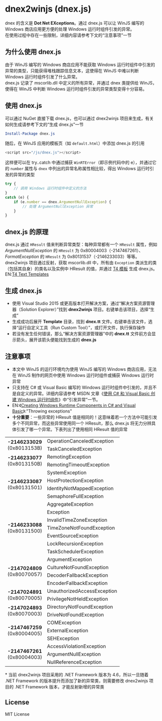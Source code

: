 # dnex2winjs (dnex.js)
dnex 的含义是 **Dot Net EXceptions**。通过 dnex.js 可以让 WinJS 编写的 Windows 商店应用更方便的处理 Windows 运行时组件引发的异常。<br />
在使用过程中存在一些限制，详细内容请参考下文的“注意事项”一节

## 为什么使用 dnex.js
由于 WinJS 编写的 Windows 商店应用不能获取 Windows 运行时组件中引发的异常的类型，只能获得堆栈跟踪信息文本，这使得在 WinJS 中难以判断 Windows 运行时组件引发了什么异常。<br />
dnex.js 记录了 mscorlib.dll 中定义的所有异常，并通过 dnex 类提供给 WinJS，使得在 WinJS 中判断 Windows 运行时组件引发的异常类型变得十分容易。

## 使用 dnex.js
可以通过 NuGet 直接下载 dnex.js，也可以通过 dnex2winjs 项目来生成，有关如何生成请参考下文的“生成 dnex.js”一节
```powershell
Install-Package dnex.js
```

随后，在 WinJS 应用的模板页（如 `default.html`）中添加 dnex.js 的引用
```javascript
<script src="/js/dnex.js"></script>
```

这样便可以在 try..catch 中通过捕获 `WinRTError`（即示例代码中的 e），并通过它的 `number` 属性与 `dnex` 中列出的异常名称属性相比较，得出 Windows 运行时引发的异常的类型
```javascript
try {
    // 调用 Windows 运行时组件中定义的方法
}
catch (e) {
    if (e.number == dnex.ArgumentNullException) {
        // 处理 ArgumentNullException 异常
    }
}
```

## dnex.js 的原理
dnex.js 通过 `HResult` 值来判断异常类型：每种异常都有一个 `HResult` 属性，例如 *ArgumentNullException* 的 `HResult` 为 0x80004003（-2147467261）、*FormatException* 的 `HResult` 为 0x80131537（-2146233033）等等。<br />
dnex2winjs 项目通过反射，获取 mscorlib.dll 中，所有由 `Exception` 类派生的类（包括其自身）的类名以及实例中 HResult 的值，并通过 [T4 模板](https://msdn.microsoft.com/zh-cn/library/bb126445.aspx) 生成 dnex.js。<br />
EN:[T4 Text Templates](https://msdn.microsoft.com/en-us/library/bb126445.aspx)

## 生成 dnex.js
* 使用 Visual Studio 2015 或更高版本打开解决方案，通过“解决方案资源管理器（Solution Explorer）”找到 **dnex2winjs** 项目。右键单击该项目，选择“生成”
* 生成成功后展开 **Template** 目录，找到 **dnex.tt** 文件。右键单击该文件，选择“运行自定义工具（Run Custom Tool）”，或打开文件，执行保存操作
* 若没有发生任何错误，那么“解决方案资源管理器”中的 **dnex.tt** 文件前方会显示箭头，展开该箭头便能找到生成的 **dnex.js**

## 注意事项
* 本文中 WinJS 的运行环境均为使用 WinJS 编写的 Windows 商店应用，无法在 WinJS 制作的网页中使用 Windows 运行时组件或捕获 Windows 运行时异常
* 只支持在 C# 或 Visual Basic 编写的 Windows 运行时组件中引发的，并且不是自定义的异常。详细内容请参考 MSDN 文章《[使用 C# 和 Visual Basic 创建 Windows 运行时组件](https://msdn.microsoft.com/zh-cn/library/windows/apps/xaml/mt609005.aspx)》中“引发异常”一节。<br />
* EN:《[Creating Windows Runtime Components in C# and Visual Basic](https://msdn.microsoft.com/en-us/windows/uwp/winrt-components/creating-windows-runtime-components-in-csharp-and-visual-basic)》:"Throwing exceptions"
* **十分重要**：一些异常的 HResult 值是相同的！这意味着若一个方法中可能引发多个不同异常，而这些异常使用同一个 HResult，那么 dnex.js 将无力分辨具体引发了哪一个异常。下表列出了使用相同 HResult 值的异常
<table>
		<tr>
			<td rowspan="2">
				<b>-2146233029</b><br />
				(0x8013153B)
			</td>
			<td>OperationCanceledException</td>
		</tr>
		<tr>
			<td>TaskCanceledException</td>
		</tr>
		<tr>
			<td rowspan="2">
				<b>-2146233077</b><br />
				(0x8013150B)
			</td>
			<td>RemotingException</td>
		</tr>
		<tr>
			<td>RemotingTimeoutException</td>
		</tr>
		<tr>
			<td rowspan="4">
				<b>-2146233087</b><br />
				(0x80131501)
			</td>
			<td>SystemException</td>
		</tr>
		<tr>
			<td>HostProtectionException</td>
		</tr>
		<tr>
			<td>IdentityNotMappedException</td>
		</tr>
		<tr>
			<td>SemaphoreFullException</td>
		</tr>
		<tr>
			<td rowspan="7">
				<b>-2146233088</b><br />
				(0x80131500)
			</td>
			<td>AggregateException</td>
		</tr>
		<tr>
			<td>Exception</td>
		</tr>
		<tr>
			<td>InvalidTimeZoneException</td>
		</tr>
		<tr>
			<td>TimeZoneNotFoundException</td>
		</tr>
		<tr>
			<td>EventSourceException</td>
		</tr>
		<tr>
			<td>LockRecursionException</td>
		</tr>
		<tr>
			<td>TaskSchedulerException</td>
		</tr>
		<tr>
			<td rowspan="4">
				<b>-2147024809</b><br />
				(0x80070057)
			</td>
			<td>ArgumentException</td>
		</tr>
		<tr>
			<td>CultureNotFoundException</td>
		</tr>
		<tr>
			<td>DecoderFallbackException</td>
		</tr>
		<tr>
			<td>EncoderFallbackException</td>
		</tr>
		<tr>
			<td rowspan="2">
				<b>-2147024891</b><br />
				(0x80070005)
			</td>
			<td>UnauthorizedAccessException</td>
		</tr>
		<tr>
			<td>PrivilegeNotHeldException</td>
		</tr>
		<tr>
			<td rowspan="2">
				<b>-2147024893</b><br />
				(0x80070003)
			</td>
			<td>DirectoryNotFoundException</td>
		</tr>
		<tr>
			<td>DriveNotFoundException</td>
		</tr>
		<tr>
			<td rowspan="3">
				<b>-2147467259</b><br />
				(0x80004005)
			</td>
			<td>COMException</td>
		</tr>
		<tr>
			<td>ExternalException</td>
		</tr>
		<tr>
			<td>SEHException</td>
		</tr>
		<tr>
			<td rowspan="3">
				<b>-2147467261</b><br />
				(0x80004003)
			</td>
			<td>AccessViolationException</td>
		</tr>
		<tr>
			<td>ArgumentNullException</td>
		</tr>
		<tr>
			<td>NullReferenceException</td>
		</tr>
</table>
* 当前 dnex2winjs 项目采用的 .NET Framework 版本为 4.6，所以一旦随着 .NET Framework 的版本提升而添加了新的异常类，则需要修改 dnex2winjs 项目的 .NET Framework 版本，才能反射新增的异常类

## License
MIT License
